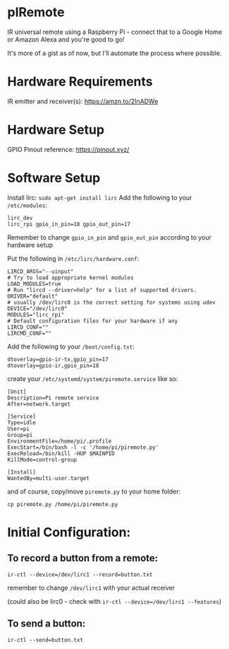 # pIRemote
IR universal remote using a Raspberry Pi - connect that to a Google Home or Amazon Alexa and you're good to go!

It's more of a gist as of now, but I'll automate the process where possible.

# Hardware Requirements 
IR emitter and receiver(s): https://amzn.to/2InADWe

# Hardware Setup

GPIO Pinout reference: https://pinout.xyz/

# Software Setup
Install lirc: `sudo apt-get install lirc`
Add the following to your `/etc/modules`:
```
lirc_dev
lirc_rpi gpio_in_pin=18 gpio_out_pin=17
```
Remember to change `gpio_in_pin` and `gpio_out_pin` according to your hardware setup

Put the following in `/etc/lirc/hardware.conf`:
```
LIRCD_ARGS="--uinput"
# Try to load appropriate kernel modules
LOAD_MODULES=true
# Run "lircd --driver=help" for a list of supported drivers.
DRIVER="default"
# usually /dev/lirc0 is the correct setting for systems using udev
DEVICE="/dev/lirc0"
MODULES="lirc_rpi"
# Default configuration files for your hardware if any
LIRCD_CONF=""
LIRCMD_CONF=""
```
Add the following to your `/boot/config.txt`:
```
dtoverlay=gpio-ir-tx,gpio_pin=17
dtoverlay=gpio-ir,gpio_pin=18
```

create your `/etc/systemd/system/piremote.service` like so:
```
[Unit]
Description=Pi remote service
After=network.target 

[Service]
Type=idle
User=pi
Group=pi
EnvironmentFile=/home/pi/.profile
ExecStart=/bin/bash -l -c '/home/pi/piremote.py'
ExecReload=/bin/kill -HUP $MAINPID
KillMode=control-group

[Install]
WantedBy=multi-user.target
```
and of course, copy/move `piremote.py` to your home folder: 

`cp piremote.py /home/pi/piremote.py`

# Initial Configuration:

## To record a button from a remote:
`ir-ctl --device=/dev/lirc1 --record=button.txt`

remember to change `/dev/lirc1` with your actual receiver 

(could also be lirc0 - check with `ir-ctl --device=/dev/lirc1 --features`)

## To send a button:
`ir-ctl --send=button.txt`


